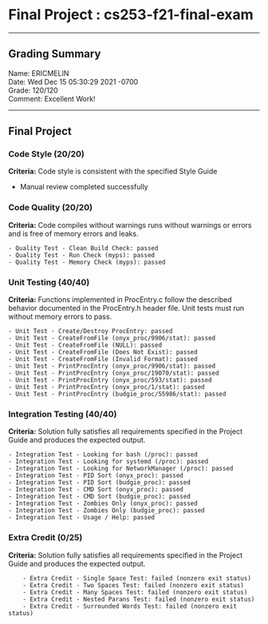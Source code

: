 # Final Project : cs253-f21-final-exam  

---

## Grading Summary  
Name: ERICMELIN  
Date: Wed Dec 15 05:30:29 2021 -0700  
Grade: 120/120  
Comment: Excellent Work!  

---

## Final Project  
### Code Style (20/20)  
**Criteria:**  Code style is consistent with the specified Style Guide  

- Manual review completed successfully

### Code Quality (20/20)  
**Criteria:**  Code compiles without warnings runs without warnings or errors and is free of memory errors and leaks.  
```
- Quality Test - Clean Build Check: passed 
- Quality Test - Run Check (myps): passed 
- Quality Test - Memory Check (myps): passed 
```
### Unit Testing (40/40)  
**Criteria:**  Functions implemented in ProcEntry.c follow the described behavior documented in the ProcEntry.h header file. Unit tests must run without memory errors to pass.  
```
- Unit Test - Create/Destroy ProcEntry: passed 
- Unit Test - CreateFromFile (onyx_proc/9906/stat): passed 
- Unit Test - CreateFromFile (NULL): passed 
- Unit Test - CreateFromFile (Does Not Exist): passed 
- Unit Test - CreateFromFile (Invalid Format): passed 
- Unit Test - PrintProcEntry (onyx_proc/9906/stat): passed 
- Unit Test - PrintProcEntry (onyx_proc/19070/stat): passed 
- Unit Test - PrintProcEntry (onyx_proc/593/stat): passed 
- Unit Test - PrintProcEntry (onyx_proc/1/stat): passed 
- Unit Test - PrintProcEntry (budgie_proc/55986/stat): passed 
```
### Integration Testing (40/40)  
**Criteria:**  Solution fully satisfies all requirements specified in the Project Guide and produces the expected output.  
```
- Integration Test - Looking for bash (/proc): passed 
- Integration Test - Looking for systemd (/proc): passed 
- Integration Test - Looking for NetworkManager (/proc): passed 
- Integration Test - PID Sort (onyx_proc): passed 
- Integration Test - PID Sort (budgie_proc): passed 
- Integration Test - CMD Sort (onyx_proc): passed 
- Integration Test - CMD Sort (budgie_proc): passed 
- Integration Test - Zombies Only (onyx_proc): passed 
- Integration Test - Zombies Only (budgie_proc): passed 
- Integration Test - Usage / Help: passed 
```
### Extra Credit (0/25)  
**Criteria:**  Solution fully satisfies all requirements specified in the Project Guide and produces the expected output.  
```
    - Extra Credit - Single Space Test: failed (nonzero exit status) 
    - Extra Credit - Two Spaces Test: failed (nonzero exit status) 
    - Extra Credit - Many Spaces Test: failed (nonzero exit status) 
    - Extra Credit - Nested Parans Test: failed (nonzero exit status) 
    - Extra Credit - Surrounded Words Test: failed (nonzero exit status) 
```
